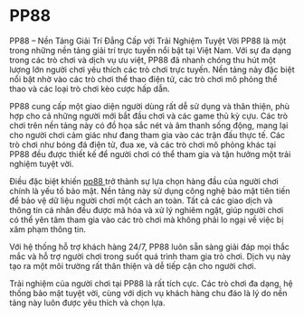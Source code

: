 # PP88
PP88 – Nền Tảng Giải Trí Đẳng Cấp với Trải Nghiệm Tuyệt Vời
PP88 là một trong những nền tảng giải trí trực tuyến nổi bật tại Việt Nam. Với sự đa dạng trong các trò chơi và dịch vụ ưu việt, PP88 đã nhanh chóng thu hút một lượng lớn người chơi yêu thích các trò chơi trực tuyến. Nền tảng này đặc biệt nổi bật nhờ vào các trò chơi thể thao điện tử, các trò chơi mô phỏng thể thao và các loại trò chơi kèo cược hấp dẫn.

PP88 cung cấp một giao diện người dùng rất dễ sử dụng và thân thiện, phù hợp cho cả những người mới bắt đầu chơi và các game thủ kỳ cựu. Các trò chơi trên nền tảng này có đồ họa sắc nét và âm thanh sống động, mang lại cho người chơi cảm giác như đang tham gia vào các trận đấu thực tế. Các trò chơi như bóng đá điện tử, đua xe, và các trò chơi mô phỏng khác tại PP88 đều được thiết kế để người chơi có thể tham gia và tận hưởng một trải nghiệm tuyệt vời.

Điều đặc biệt khiến <a href="https://pp88-online.com"> pp88 </a> trở thành sự lựa chọn hàng đầu của người chơi chính là yếu tố bảo mật. Nền tảng này sử dụng công nghệ bảo mật tiên tiến để bảo vệ dữ liệu người chơi một cách an toàn. Tất cả các giao dịch và thông tin cá nhân đều được mã hóa và xử lý nghiêm ngặt, giúp người chơi có thể yên tâm tham gia vào các trò chơi mà không phải lo ngại về việc bị xâm phạm thông tin.

Với hệ thống hỗ trợ khách hàng 24/7, PP88 luôn sẵn sàng giải đáp mọi thắc mắc và hỗ trợ người chơi trong suốt quá trình tham gia trò chơi. Dịch vụ này tạo ra một môi trường rất thân thiện và dễ tiếp cận cho người chơi.

Trải nghiệm của người chơi tại PP88 là rất tích cực. Các trò chơi đa dạng, hệ thống bảo mật tuyệt vời, cùng với dịch vụ khách hàng chu đáo là lý do nền tảng này luôn được yêu thích và chọn lựa.

